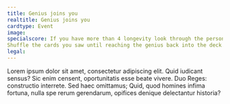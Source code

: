```yaml
---
title: Genius joins you
realtitle: Genius joins you
cardtype: Event
image: 
specialscore: If you have more than 4 longevity look through the personality deck until you reach a ‘genius’ of any type, they join you for free, but need to be sustained.
Shuffle the cards you saw until reaching the genius back into the deck.
legal: 
---
```

Lorem ipsum dolor sit amet, consectetur adipiscing elit. Quid iudicant sensus? Sic enim censent, oportunitatis esse beate vivere. Duo Reges: constructio interrete. Sed haec omittamus; Quid, quod homines infima fortuna, nulla spe rerum gerendarum, opifices denique delectantur historia?
